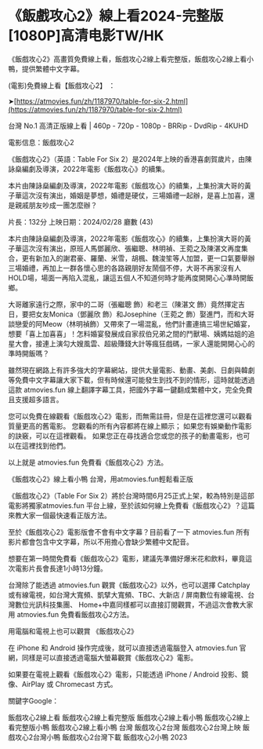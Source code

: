 # 《飯戲攻心2》線上看2024-完整版[1080P]高清电影TW/HK

《飯戲攻心2》高畫質免費線上看，飯戲攻心2線上看完整版，飯戲攻心2線上看小鴨，提供繁體中文字幕。

(電影)免費線上看【飯戲攻心2】 ：

➤[https://atmovies.fun/zh/1187970/table-for-six-2.html](https://atmovies.fun/zh/1187970/table-for-six-2.html)

台灣 No.1 高清正版線上看 | 460p - 720p - 1080p - BRRip - DvdRip - 4KUHD


電影信息：飯戲攻心2

《飯戲攻心2》（英語：Table For Six 2）是2024年上映的香港喜劇賀歲片，由陳詠燊編劇及導演，2022年電影《飯戲攻心》的續集。

本片由陳詠燊編劇及導演，2022年電影《飯戲攻心》的續集，上集扮演大哥的黃子華這次沒有演出，婚姻是夢想，婚禮是硬仗，三場婚禮一起辦，是喜上加喜，還是親戚朋友吵成一團怎麼辦？

片長：132分 上映日期：2024/02/28 廳數 (43)

本片由陳詠燊編劇及導演，2022年電影《飯戲攻心》的續集，上集扮演大哥的黃子華這次沒有演出，原班人馬鄧麗欣、張繼聰、林明禎、王菀之及陳湛文再度集合，更有新加入的謝君豪、羅蘭、米雪，胡楓、魏浚笙等人加盟，更一口氣要舉辦三場婚禮，再加上一群各懷心思的各路親朋好友鬧個不停，大哥不再家沒有人HOLD場，場面一再陷入混亂，讓這五個人不知道何時才能再度開開心心準時開飯鄉。

大哥離家遠行之際，家中的二哥（張繼聰 飾）和老三（陳湛文 飾）竟然擇定吉日，要把女友Monica（鄧麗欣 飾）和Josephine（王菀之 飾）娶進門，而和大哥談戀愛的阿Meow（林明禎飾）又帶來了一場混亂，他們計畫連搞三場世紀婚宴，想要「喜上加喜喜」！怎料婚宴發展成自家叔伯兄弟之間的鬥獸場、姨媽姑姐的追星大會，接連上演勾大嫂風雲、超級賺錢大計等瘋狂戲碼，一家人還能開開心心的準時開飯嗎？

雖然現在網路上有許多強大的字幕網站，提供大量電影、動畫、美劇、日劇與韓劇等免費中文字幕讓大家下載，但有時候還可能發生到找不到的情形，這時就能透過這款 atmovies.fun 線上翻譯字幕工具，把國外字幕一鍵翻成繁體中文，完全免費且支援超多語言。

您可以免費在線觀看《飯戲攻心2》電影，而無需註冊，但是在這裡您還可以觀看質量更高的舊電影。 您觀看的所有內容都將在線上顯示； 如果您有娛樂動作電影的訣竅，可以在這裡觀看。 如果您正在尋找適合您或您的孩子的動畫電影，也可以在這裡找到他們。

以上就是 atmovies.fun 免費看《飯戲攻心2》方法。

《飯戲攻心2》線上看小鴨 台灣，用atmovies.fun輕鬆看正版

《飯戲攻心2》（Table For Six 2）將於台灣時間6月25正式上架，較為特別是這部電影將獨家atmovies.fun 平台上線，至於該如何線上免費看《飯戲攻心2》？這篇來教大家一個最快速看正版方法。

至於《飯戲攻心2》電影版會不會有中文字幕？目前看了一下 atmovies.fun 所有影片都會包含中文字幕，所以不用擔心會缺少繁體中文配音。

想要在第一時間免費看《飯戲攻心2》電影，建議先準備好爆米花和飲料，畢竟這次電影片長會長達1小時13分鐘。  

台灣除了能透過 atmovies.fun 觀賞《飯戲攻心2》以外，也可以選擇 Catchplay 或有線電視，如台灣大寬頻、凱擘大寬頻、TBC、大新店 / 屏南數位有線電視、台灣數位光訊科技集團、 Home+中嘉同樣都可以直接訂閱觀賞，不過這次會教大家用 atmovies.fun 免費看飯戲攻心2方法。

用電腦和電視上也可以觀賞 《飯戲攻心2》

在 iPhone 和 Android 操作完成後，就可以直接透過電腦登入 atmovies.fun 官網，同樣是可以直接透過電腦大螢幕觀賞《飯戲攻心2》電影。

如果要在電視上觀看《飯戲攻心2》電影，只能透過 iPhone / Android 投影、鏡像、AirPlay 或 Chromecast 方式。


關鍵字Google：

飯戲攻心2線上看
飯戲攻心2線上看完整版
飯戲攻心2線上看小鴨
飯戲攻心2線上看完整版小鴨
飯戲攻心2線上看小鴨 台灣
飯戲攻心2台灣
飯戲攻心2台灣上映
飯戲攻心2台灣小鴨
飯戲攻心2台灣下載
飯戲攻心2小鴨 2023
